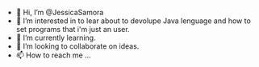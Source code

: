 - 👋 Hi, I’m @JessicaSamora
- 👀 I’m interested in to lear about to devolupe Java lenguage and how to set programs that i'm just an user.
- 🌱 I’m currently learning.
- 💞️ I’m looking to collaborate on ideas.
- 📫 How to reach me ...

<!---
JessicaSamora/JessicaSamora is a ✨ special ✨ repository because its `README.md` (this file) appears on your GitHub profile.
You can click the Preview link to take a look at your changes.
--->
